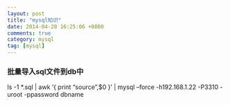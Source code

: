 ```yaml
---
layout: post
title: "mysql知识"
date: 2014-04-28 16:25:06 +0800
comments: true
category: mysql
tag: [mysql]
---
```


<h3>批量导入sql文件到db中</h3>
ls -1 *.sql | awk ‘{ print “source”,$0 }’ | mysql –force -h192.168.1.22 -P3310 -uroot -ppassword dbname
